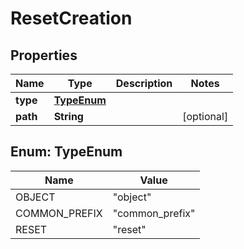 

# ResetCreation


## Properties

Name | Type | Description | Notes
------------ | ------------- | ------------- | -------------
**type** | [**TypeEnum**](#TypeEnum) |  | 
**path** | **String** |  |  [optional]



## Enum: TypeEnum

Name | Value
---- | -----
OBJECT | &quot;object&quot;
COMMON_PREFIX | &quot;common_prefix&quot;
RESET | &quot;reset&quot;



